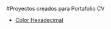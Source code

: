 #Proyectos creados para Portafolio CV

- [Color Hexadecimal](https://femaffi13.github.io/Proyectos-PortafolioCV/)